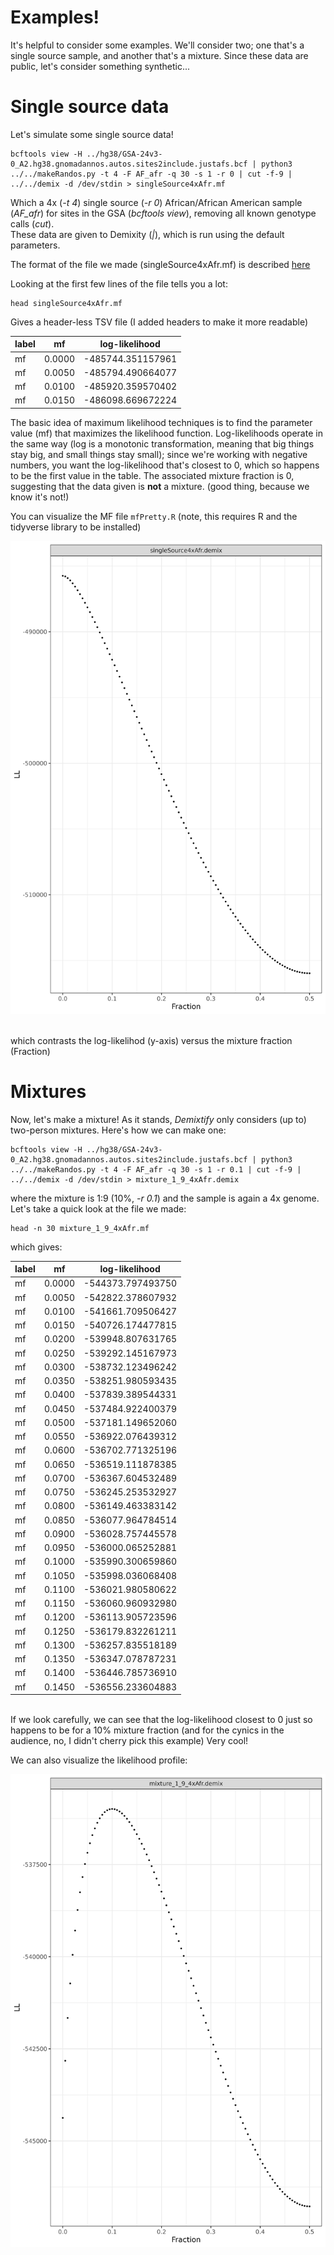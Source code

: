 # Examples!

It's helpful to consider some examples. We'll consider two; one that's a single source sample, and another that's a mixture.
Since these data are public, let's consider something synthetic...

# Single source data

Let's simulate some single source data!

```
bcftools view -H ../hg38/GSA-24v3-0_A2.hg38.gnomadannos.autos.sites2include.justafs.bcf | python3 ../../makeRandos.py -t 4 -F AF_afr -q 30 -s 1 -r 0 | cut -f-9 | ../../demix -d /dev/stdin > singleSource4xAfr.mf
```

Which a 4x (*-t 4*) single source (*-r 0*) African/African American sample (*AF_afr*) for sites in the GSA (*bcftools view*), removing all known genotype calls (*cut*). <br>
These data are given to Demixity (*|*), which is run using the default parameters.

The format of the file we made (singleSource4xAfr.mf) is described [here](../../MFfile.md)

Looking at the first few lines of the file tells you a lot:
```
head singleSource4xAfr.mf
```

Gives a header-less TSV file (I added headers to make it more readable)


| label | mf  | log-likelihood  |
| ----- | --- | ------- |
| mf |     0.0000  |  -485744.351157961 |
| mf  |   0.0050 |  -485794.490664077 |
| mf   |   0.0100 | -485920.359570402 |
| mf   |   0.0150 | -486098.669672224 |


The basic idea of maximum likelihood techniques is to find the parameter value (mf) that maximizes the likelihood function. Log-likelihoods operate in the same way (log is a monotonic transformation, meaning that big things stay big, and small things stay small); since we're working with negative numbers, you want the log-likelihood that's closest to 0, which so happens to be the first value in the table. The associated mixture fraction is 0, suggesting that the data given is **not** a mixture. (good thing, because we know it's not!)

You can visualize the MF file ```mfPretty.R``` (note, this requires R and the tidyverse library to be installed)

![](singlesource.png)

<br>
which contrasts the log-likelihod (y-axis) versus the mixture fraction (Fraction)

# Mixtures

Now, let's make a mixture! As it stands, *Demixtify* only considers (up to) two-person mixtures. Here's how we can make one:
```
bcftools view -H ../hg38/GSA-24v3-0_A2.hg38.gnomadannos.autos.sites2include.justafs.bcf | python3 ../../makeRandos.py -t 4 -F AF_afr -q 30 -s 1 -r 0.1 | cut -f-9 | ../../demix -d /dev/stdin > mixture_1_9_4xAfr.demix 
```

where the mixture is 1:9 (10%, *-r 0.1*) and the sample is again a 4x genome.
Let's take a quick look at the file we made:

```
head -n 30 mixture_1_9_4xAfr.mf
```

which gives:

| label | mf  | log-likelihood  |
| ----- | --- | ------- |
|mf|0.0000|-544373.797493750|
|mf|0.0050|-542822.378607932|
|mf|0.0100|-541661.709506427|
|mf|0.0150|-540726.174477815|
|mf|0.0200|-539948.807631765|
|mf|0.0250|-539292.145167973|
|mf|0.0300|-538732.123496242|
|mf|0.0350|-538251.980593435|
|mf|0.0400|-537839.389544331|
|mf|0.0450|-537484.922400379|
|mf|0.0500|-537181.149652060|
|mf|0.0550|-536922.076439312|
|mf|0.0600|-536702.771325196|
|mf|0.0650|-536519.111878385|
|mf|0.0700|-536367.604532489|
|mf|0.0750|-536245.253532927|
|mf|0.0800|-536149.463383142|
|mf|0.0850|-536077.964784514|
|mf|0.0900|-536028.757445578|
|mf|0.0950|-536000.065252881|
|mf|0.1000|-535990.300659860|
|mf|0.1050|-535998.036068408|
|mf|0.1100|-536021.980580622|
|mf|0.1150|-536060.960932980|
|mf|0.1200|-536113.905723596|
|mf|0.1250|-536179.832261211|
|mf|0.1300|-536257.835518189|
|mf|0.1350|-536347.078787231|
|mf|0.1400|-536446.785736910|
|mf|0.1450|-536556.233604883|


<br>
If we look carefully, we can see that the log-likelihood closest to 0 just so happens to be for a 10% mixture fraction (and for the cynics in the audience, no, I didn't cherry pick this example)
Very cool!

We can also visualize the likelihood profile:

![](mixture.png)

